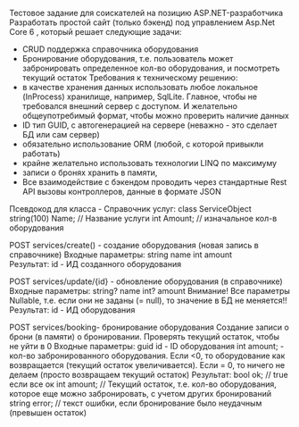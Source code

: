 Тестовое задание
для соискателей на позицию ASP.NET-разработчика
Разработать простой сайт (только бэкенд) под управлением Asp.Net Core 6 , который решает следующие задачи:
* CRUD поддержка справочника оборудования
* Бронирование оборудования, т.е. пользователь может забронировать определенное кол-во оборудования, и посмотреть текущий остаток
Требования к техническому решению:
* в качестве хранения данных использовать любое локальное (InProcess) хранилище, например, SqlLite. Главное, чтобы не требовался внешний сервер с доступом. И желательно общеупотребимый формат, чтобы можно проверить наличие данных
* ID тип GUID, с автогенерацией на сервере (неважно - это сделает БД или сам сервер)
* обязательно использование ORM (любой, с которой привыкли работать)
* крайне желательно использовать технологии LINQ по максимуму
* записи о бронях хранить в памяти,
* Все взаимодействие с бэкендом проводить через стандартные Rest API вызовы контроллеров, данные в формате JSON


Псевдокод для класса - Справочник услуг:
class ServiceObject
string(100) Name; // Название услуги
int Amount; // изначальное кол-в оборудования


POST services/create() - создание оборудования (новая запись в справочнике)
Входные параметры:
string name
int amount        
Результат:
id - ИД созданного оборудования


POST services/update/{id} - обновление оборудования (в справочнике)
Входные параметры:
string? name
int? amount
Внимание! Все параметры Nullable, т.е. если они не заданы (= null), то значение в БД не меняется!!
Результат:
id - ИД оборудования


POST services/booking- бронирование оборудования
Создание записи о брони (в памяти) о бронировании. Проверять текущий остаток, чтобы не уйти в 0
Входные параметры:
guid id - ID оборудования
int amount;  - кол-во забронированного оборудования. Если <0, то оборудование как возвращается (текущий остаток увеличивается).  Если = 0, то ничего не делаем (просто возвращаем текущий остаток) 
Результат:
bool ok; // true если все ок
int amount; // Текущий остаток, т.е. кол-во оборудования, которое еще можно забронировать, с учетом других бронирований
string error; // текст ошибки, если бронирование было неудачным (превышен остаток)
